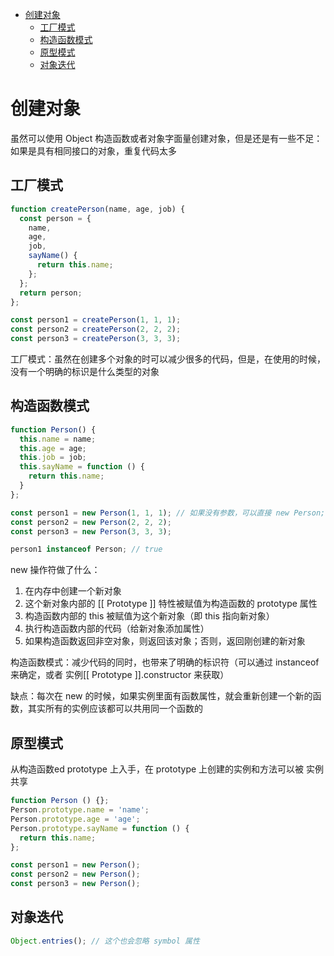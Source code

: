 - [创建对象](#创建对象)
  - [工厂模式](#工厂模式)
  - [构造函数模式](#构造函数模式)
  - [原型模式](#原型模式)
  - [对象迭代](#对象迭代)

# 创建对象
虽然可以使用 Object 构造函数或者对象字面量创建对象，但是还是有一些不足：如果是具有相同接口的对象，重复代码太多

## 工厂模式
```js
function createPerson(name, age, job) {
  const person = {
    name,
    age,
    job,
    sayName() {
      return this.name;
    };
  };
  return person;
};

const person1 = createPerson(1, 1, 1);
const person2 = createPerson(2, 2, 2);
const person3 = createPerson(3, 3, 3);
```

工厂模式：虽然在创建多个对象的时可以减少很多的代码，但是，在使用的时候，没有一个明确的标识是什么类型的对象

## 构造函数模式
```js
function Person() {
  this.name = name;
  this.age = age;
  this.job = job;
  this.sayName = function () {
    return this.name;
  }
};

const person1 = new Person(1, 1, 1); // 如果没有参数，可以直接 new Person;
const person2 = new Person(2, 2, 2);
const person3 = new Person(3, 3, 3);

person1 instanceof Person; // true
```
new 操作符做了什么：
1. 在内存中创建一个新对象
2. 这个新对象内部的 [[ Prototype ]] 特性被赋值为构造函数的 prototype 属性
3. 构造函数内部的 this 被赋值为这个新对象（即 this 指向新对象）
4. 执行构造函数内部的代码（给新对象添加属性）
5. 如果构造函数返回非空对象，则返回该对象；否则，返回刚创建的新对象

构造函数模式：减少代码的同时，也带来了明确的标识符（可以通过 instanceof 来确定，或者 实例[[ Prototype ]].constructor 来获取）

缺点：每次在 new 的时候，如果实例里面有函数属性，就会重新创建一个新的函数，其实所有的实例应该都可以共用同一个函数的

## 原型模式
从构造函数ed prototype 上入手，在 prototype 上创建的实例和方法可以被 实例 共享
```js
function Person () {};
Person.prototype.name = 'name';
Person.prototype.age = 'age';
Person.prototype.sayName = function () {
  return this.name;
};

const person1 = new Person();
const person2 = new Person();
const person3 = new Person();
```

## 对象迭代
```js
Object.entries(); // 这个也会忽略 symbol 属性
```